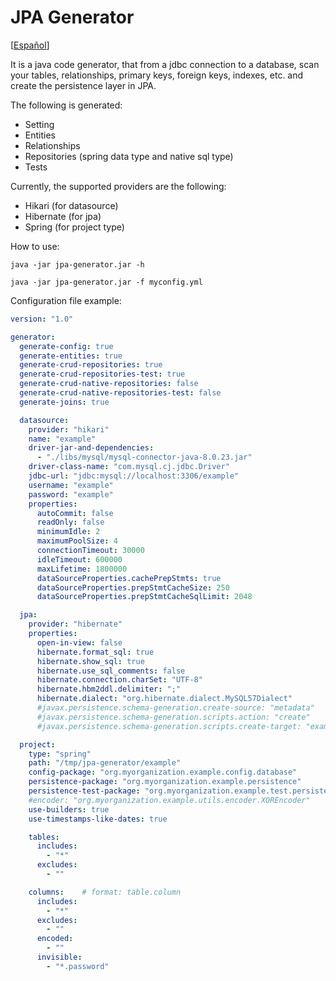 # JPA Generator

[[Español](./README_es.md)]

It is a java code generator, that from a jdbc connection to a database,
scan your tables, relationships, primary keys, foreign keys, indexes, etc.
and create the persistence layer in JPA.

The following is generated:

- Setting
- Entities
- Relationships
- Repositories (spring data type and native sql type)
- Tests

Currently, the supported providers are the following:

- Hikari (for datasource)
- Hibernate (for jpa)
- Spring (for project type)

How to use:

```
java -jar jpa-generator.jar -h

java -jar jpa-generator.jar -f myconfig.yml
```

Configuration file example:

```Yaml
version: "1.0"

generator:
  generate-config: true
  generate-entities: true
  generate-crud-repositories: true
  generate-crud-repositories-test: true
  generate-crud-native-repositories: false
  generate-crud-native-repositories-test: false
  generate-joins: true

  datasource:
    provider: "hikari"
    name: "example"
    driver-jar-and-dependencies:
      - "./libs/mysql/mysql-connector-java-8.0.23.jar"
    driver-class-name: "com.mysql.cj.jdbc.Driver"
    jdbc-url: "jdbc:mysql://localhost:3306/example"
    username: "example"
    password: "example"
    properties:
      autoCommit: false
      readOnly: false
      minimumIdle: 2
      maximumPoolSize: 4
      connectionTimeout: 30000
      idleTimeout: 600000
      maxLifetime: 1800000
      dataSourceProperties.cachePrepStmts: true
      dataSourceProperties.prepStmtCacheSize: 250
      dataSourceProperties.prepStmtCacheSqlLimit: 2048

  jpa:
    provider: "hibernate"
    properties:
      open-in-view: false
      hibernate.format_sql: true
      hibernate.show_sql: true
      hibernate.use_sql_comments: false
      hibernate.connection.charSet: "UTF-8"
      hibernate.hbm2ddl.delimiter: ";"
      hibernate.dialect: "org.hibernate.dialect.MySQL57Dialect"
      #javax.persistence.schema-generation.create-source: "metadata"
      #javax.persistence.schema-generation.scripts.action: "create"
      #javax.persistence.schema-generation.scripts.create-target: "example.sql"

  project:
    type: "spring"
    path: "/tmp/jpa-generator/example"
    config-package: "org.myorganization.example.config.database"
    persistence-package: "org.myorganization.example.persistence"
    persistence-test-package: "org.myorganization.example.test.persistence"
    #encoder: "org.myorganization.example.utils.encoder.XOREncoder"
    use-builders: true
    use-timestamps-like-dates: true

    tables:
      includes:
        - "*"
      excludes:
        - ""

    columns:    # format: table.column
      includes:
        - "*"
      excludes:
        - ""
      encoded:
        - ""
      invisible:
        - "*.password"
```

